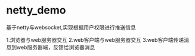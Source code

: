 # netty_demo
基于netty与websocket,实现根据用户权限进行推送信息

1.浏览器与web服务器交互
2.web客户端与web服务器交互
3.web客户端传递消息到web服务器端，反馈给浏览器消息

